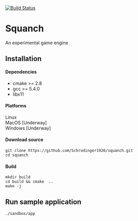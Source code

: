 [![Build Status](https://travis-ci.org/Schrodinger1926/squanch.svg?branch=master)](https://travis-ci.org/Schrodinger1926/squanch)


# Squanch
An experimental game engine


## Installation
#### Dependencies
* cmake >= 2.8
* gcc >= 5.4.0
* libx11
#### Platforms
Linux\
MacOS  [Underway]\
Windows [Underway]


#### Download source
```
git clone https://github.com/Schrodinger1926/squanch.git
cd squanch
```
#### Build
```
mkdir build
cd build && cmake  ..
make -j
```
## Run sample application
`./sandbox/app`
